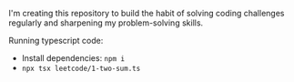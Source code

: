 I'm creating this repository to build the habit of solving coding challenges regularly and sharpening my problem-solving skills.

Running typescript code:
- Install dependencies: `npm i`
- `npx tsx leetcode/1-two-sum.ts`